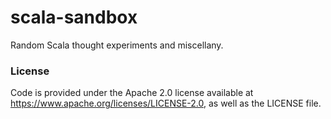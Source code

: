 # scala-sandbox
Random Scala thought experiments and miscellany.

### License
Code is provided under the Apache 2.0 license available at https://www.apache.org/licenses/LICENSE-2.0, as well as the
LICENSE file.
